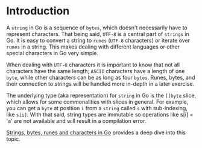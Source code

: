# Introduction

A `string` in Go is a sequence of `bytes`, which doesn't necessarily have to represent characters.
That being said, `UTF-8` is a central part of `strings` in Go. It is easy to convert a string to `runes` (`UTF-8` characters) or iterate over `runes` in a string.
This makes dealing with different languages or other special characters in Go very simple.

When dealing with `UTF-8` characters it is important to know that not all characters have the same length;
`ASCII` characters have a length of one `byte`, while other characters can be as long as four `bytes`.
Runes, bytes, and their connection to strings will be handled more in-depth in a later exercise.

The underlying type (aka representation) for `string` in Go is the `[]byte` slice, which allows for some commonalities with slices in general.
For example, you can get a `byte` at position `i` from a `string` called `s` with sub-indexing, like `s[i]`.
With that said, string types are immutable so operations like s[i] = 'a' are not available and will result in a compilation error.

[Strings, bytes, runes and characters in Go](https://blog.golang.org/strings) provides a deep dive into this topic.
